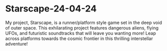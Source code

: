 # Starscape-24-04-24
My project, Starscape, is a runner/platform style game set in the deep void of outer space. This exhilarating project features dangerous aliens, flying UFOs, and futuristic soundtracks that will leave you wanting more! Leap across platforms towards the cosmic frontier in this thrilling interstellar adventure!
